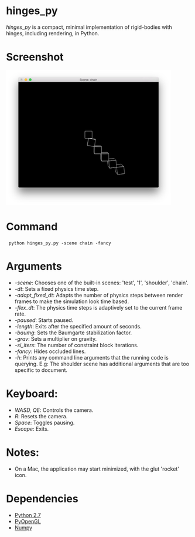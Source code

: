 # hinges_py
*hinges_py* is a compact, minimal implementation of rigid-bodies with hinges, including rendering, in Python.

# Screenshot
<img src="hinges_py_chain.png" width="450">


# Command
```
 python hinges_py.py -scene chain -fancy
```

# Arguments
 - *-scene*: Chooses one of the built-in scenes: 'test', '1', 'shoulder', 'chain'.
 - *-dt*: Sets a fixed physics time step.
 - *-adapt_fixed_dt*: Adapts the number of physics steps between render frames to make the simulation look time based.
 - *-flex_dt*: The physics time steps is adaptively set to the current frame rate.
 - *-paused*: Starts paused.
 - *-length*: Exits after the specified amount of seconds.
 - *-baumg*: Sets the Baumgarte stabilization factor.
 - *-grav*: Sets a multiplier on gravity.
 - *-si_iters*: The number of constraint block iterations.
 - *-fancy*: Hides occluded lines.
 - *-h*: Prints any command line arguments that the running code is querying. E.g: The shoulder scene has additional arguments that are too specific to document.

# Keyboard:
 - *WASD, QE*: Controls the camera.
 - *R*: Resets the camera.
 - *Space*: Toggles pausing.
 - *Escape*: Exits.

#  Notes:
 -  On a Mac, the application may start minimized, with the glut 'rocket' icon.

# Dependencies
 - [Python 2.7](https://www.python.org/downloads/)
 - [PyOpenGL](http://pyopengl.sourceforge.net/documentation/installation.html)
 - [Numpy](http://docs.scipy.org/doc/numpy-1.10.1/user/install.html#id4)
